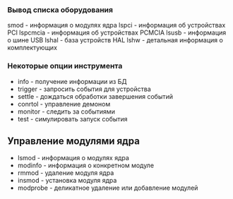 ### Вывод списка оборудования 
smod - информация о модулях ядра
lspci - информация об устройствах PCI
lspcmcia - информация об устройствах PCMCIA
lsusb - информация о шине USB
lshal - база устройств HAL
lshw - детальная информация о комплектующих 

### Некоторые опции инструмента 
* info - получение информации из БД
* trigger - запросить события для устройства
* settle - дождаться обработки завершения событий
* conrtol - управление демоном
* monitor - следить за событиями
* test - симулировать запуск события   

## Управление модулями ядра
* lsmod - информация о модулях ядра
* modinfo - информация о конкретном модуле
* rmmod - удаление модуля ядра
* insmod - установка модуля ядра
* modprobe - деликатное удаление или добавление модулей